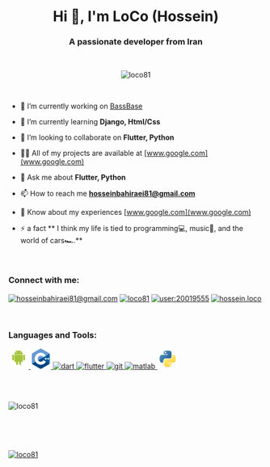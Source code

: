 <h1 align="center">Hi 👋, I'm LoCo (Hossein)</h1>
<h3 align="center">A passionate developer from Iran</h3>
<br>

<p align="center"> <img src="https://komarev.com/ghpvc/?username=loco81&label=Profile%20views&color=b40eaf&style=flat" alt="loco81" /> </p>
<br>

- 🔭 I’m currently working on [BassBase](www.google.com)

- 🌱 I’m currently learning **Django, Html/Css**

- 👯 I’m looking to collaborate on **Flutter, Python**

- 👨‍💻 All of my projects are available at [www.google.com](www.google.com)

- 💬 Ask me about **Flutter, Python**

- 📫 How to reach me **hosseinbahiraei81@gmail.com**

- 📄 Know about my experiences [www.google.com](www.google.com)

- ⚡ a fact ** I think my life is tied to programming💻, music🎵, and the world of cars🏎️.**
<br>

<h3 align="left">Connect with me:</h3>
<p align="left">
<a href="mailto:hosseinbahiraei81@gmail.com?subject=Hi LoCo&body=I emailed you to tell you that..." target="blank"><img align="center" src="https://upload.wikimedia.org/wikipedia/commons/7/7e/Gmail_icon_%282020%29.svg" alt="hosseinbahiraei81@gmail.com" height="25" width="35" /></a>
<a href="https://linkedin.com/in/loco81" target="blank"><img align="center" src="https://raw.githubusercontent.com/rahuldkjain/github-profile-readme-generator/master/src/images/icons/Social/linked-in-alt.svg" alt="loco81" height="30" width="40" /></a>
<a href="https://stackoverflow.com/users/20019555" target="blank"><img align="center" src="https://raw.githubusercontent.com/rahuldkjain/github-profile-readme-generator/master/src/images/icons/Social/stack-overflow.svg" alt="user:20019555" height="30" width="40" /></a>
<a href="https://instagram.com/hossein.loco" target="blank"><img align="center" src="https://raw.githubusercontent.com/rahuldkjain/github-profile-readme-generator/master/src/images/icons/Social/instagram.svg" alt="hossein.loco" height="30" width="40" /></a>
</p>
<br>

<h3 align="left">Languages and Tools:</h3>
<p align="left"> <a href="https://developer.android.com" target="_blank" rel="noreferrer"> <img src="https://raw.githubusercontent.com/devicons/devicon/master/icons/android/android-original-wordmark.svg" alt="android" width="40" height="40"/> </a> <a href="https://www.w3schools.com/cpp/" target="_blank" rel="noreferrer"> <img src="https://raw.githubusercontent.com/devicons/devicon/master/icons/cplusplus/cplusplus-original.svg" alt="cplusplus" width="40" height="40"/> </a> <a href="https://dart.dev" target="_blank" rel="noreferrer"> <img src="https://www.vectorlogo.zone/logos/dartlang/dartlang-icon.svg" alt="dart" width="40" height="40"/> </a> <a href="https://flutter.dev" target="_blank" rel="noreferrer"> <img src="https://www.vectorlogo.zone/logos/flutterio/flutterio-icon.svg" alt="flutter" width="40" height="40"/> </a> <a href="https://git-scm.com/" target="_blank" rel="noreferrer"> <img src="https://www.vectorlogo.zone/logos/git-scm/git-scm-icon.svg" alt="git" width="40" height="40"/> </a> <a href="https://www.mathworks.com/" target="_blank" rel="noreferrer"> <img src="https://upload.wikimedia.org/wikipedia/commons/2/21/Matlab_Logo.png" alt="matlab" width="40" height="40"/> </a> <a href="https://www.python.org" target="_blank" rel="noreferrer"> <img src="https://raw.githubusercontent.com/devicons/devicon/master/icons/python/python-original.svg" alt="python" width="40" height="40"/> </a> </p>
<br>
<br>

<!-- <p>&nbsp;<img align="center" src="https://github-readme-stats.vercel.app/api?username=loco81&show_icons=true&theme=onedark&locale=en" alt="loco81" /></p> -->

<p><img align="left" src="https://github-readme-stats.vercel.app/api/top-langs?username=loco81&show_icons=true&theme=onedark&locale=en&layout=compact" alt="loco81" /></p>
<br>
<p> <br>  <br> </p>

<p align="left"> <a href="https://github.com/ryo-ma/github-profile-trophy"><img src="https://github-profile-trophy.vercel.app/?username=loco81" alt="loco81" /></a> </p>
